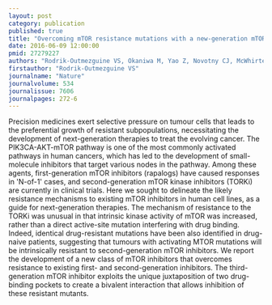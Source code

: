 ```yaml
---
layout: post
category: publication
published: true
title: "Overcoming mTOR resistance mutations with a new-generation mTOR inhibitor."
date: 2016-06-09 12:00:00
pmid: 27279227
authors: "Rodrik-Outmezguine VS, Okaniwa M, Yao Z, Novotny CJ, McWhirter C, Banaji A, Won H, Wong W, Berger M, de Stanchina E, Barratt DG, Cosulich S, Klinowska T, Rosen N, Shokat KM"
firstauthor: "Rodrik-Outmezguine VS"
journalname: "Nature"
journalvolume: 534
journalissue: 7606
journalpages: 272-6
---
```


Precision medicines exert selective pressure on tumour cells that leads to the preferential growth of resistant subpopulations, necessitating the development of next-generation therapies to treat the evolving cancer. The PIK3CA-AKT-mTOR pathway is one of the most commonly activated pathways in human cancers, which has led to the development of small-molecule inhibitors that target various nodes in the pathway. Among these agents, first-generation mTOR inhibitors (rapalogs) have caused responses in 'N-of-1' cases, and second-generation mTOR kinase inhibitors (TORKi) are currently in clinical trials. Here we sought to delineate the likely resistance mechanisms to existing mTOR inhibitors in human cell lines, as a guide for next-generation therapies. The mechanism of resistance to the TORKi was unusual in that intrinsic kinase activity of mTOR was increased, rather than a direct active-site mutation interfering with drug binding. Indeed, identical drug-resistant mutations have been also identified in drug-naive patients, suggesting that tumours with activating MTOR mutations will be intrinsically resistant to second-generation mTOR inhibitors. We report the development of a new class of mTOR inhibitors that overcomes resistance to existing first- and second-generation inhibitors. The third-generation mTOR inhibitor exploits the unique juxtaposition of two drug-binding pockets to create a bivalent interaction that allows inhibition of these resistant mutants.

